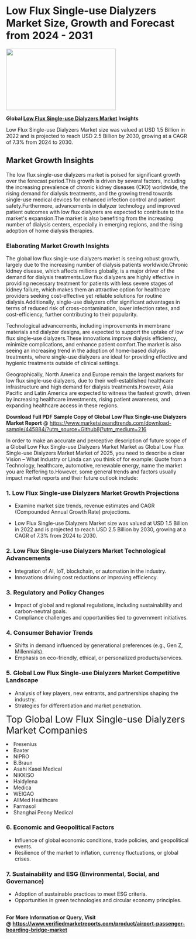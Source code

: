 <H1>Low Flux Single-use Dialyzers Market Size, Growth and Forecast from 2024 - 2031</H1><img class="aligncenter size-medium wp-image-584254" src="https://thirdeyenews.in/wp-content/uploads/2024/09/Global-Market-Research-300x168.jpeg" alt="" width="300" height="168" /><p><strong>Global&nbsp;<a href="https://www.marketsizeandtrends.com/download-sample/445884/?utm_source=Github8j?utm_medium=216">Low Flux Single-use Dialyzers Market</a> Insights</strong></p><p>Low Flux Single-use Dialyzers Market size was valued at USD 1.5 Billion in 2022 and is projected to reach USD 2.5 Billion by 2030, growing at a CAGR of 7.3% from 2024 to 2030.</p><p><h2>Market Growth Insights</h2> <p>The low flux single-use dialyzers market is poised for significant growth over the forecast period.This growth is driven by several factors, including the increasing prevalence of chronic kidney diseases (CKD) worldwide, the rising demand for dialysis treatments, and the growing trend towards single-use medical devices for enhanced infection control and patient safety.Furthermore, advancements in dialyzer technology and improved patient outcomes with low flux dialyzers are expected to contribute to the market's expansion.The market is also benefiting from the increasing number of dialysis centers, especially in emerging regions, and the rising adoption of home dialysis therapies.</p> <h3>Elaborating Market Growth Insights</h3> <p>The global low flux single-use dialyzers market is seeing robust growth, largely due to the increasing number of dialysis patients worldwide.Chronic kidney disease, which affects millions globally, is a major driver of the demand for dialysis treatments.Low flux dialyzers are highly effective in providing necessary treatment for patients with less severe stages of kidney failure, which makes them an attractive option for healthcare providers seeking cost-effective yet reliable solutions for routine dialysis.Additionally, single-use dialyzers offer significant advantages in terms of reduced risk of cross-contamination, lower infection rates, and cost-efficiency, further contributing to their popularity.</p> <p>Technological advancements, including improvements in membrane materials and dialyzer designs, are expected to support the uptake of low flux single-use dialyzers.These innovations improve dialysis efficiency, minimize complications, and enhance patient comfort.The market is also seeing an increasing trend in the adoption of home-based dialysis treatments, where single-use dialyzers are ideal for providing effective and hygienic treatments outside of clinical settings.</p> <p>Geographically, North America and Europe remain the largest markets for low flux single-use dialyzers, due to their well-established healthcare infrastructure and high demand for dialysis treatments.However, Asia Pacific and Latin America are expected to witness the fastest growth, driven by increasing healthcare investments, rising patient awareness, and expanding healthcare access in these regions.</p> <p><span class=""><strong>Download Full PDF Sample Copy of Global Low Flux Single-use Dialyzers Market Report</strong> @ <a href="https://www.marketsizeandtrends.com/download-sample/445884/?utm_source=Github8j?utm_medium=216" target="_blank">https://www.marketsizeandtrends.com/download-sample/445884/?utm_source=Github8j?utm_medium=216</a></span></p><p>In order to make an accurate and perceptive description of future scope of a Global&nbsp;Low Flux Single-use Dialyzers Market Market as Global&nbsp;Low Flux Single-use Dialyzers Market Market of 2025, you need to describe a clear Vision &ndash; What Industry or Linda can you think of for example: Quote from a Technology, healthcare, automotive, renewable energy, name the market you are Reffering to.However, some general trends and factors usually impact market reports and their future outlook include:</p><h3>1.&nbsp;<strong>Low Flux Single-use Dialyzers Market Growth Projections</strong></h3><ul><li>Examine market size trends, revenue estimates and CAGR (Compounded Annual Growth Rate) projections.</li><li><p>Low Flux Single-use Dialyzers Market size was valued at USD 1.5 Billion in 2022 and is projected to reach USD 2.5 Billion by 2030, growing at a CAGR of 7.3% from 2024 to 2030.</p></li></ul><h3>2.&nbsp;<strong>Low Flux Single-use Dialyzers Market Technological Advancements</strong></h3><ul><li>Integration of AI, IoT, blockchain, or automation in the industry.</li><li>Innovations driving cost reductions or improving efficiency.</li></ul><h3>3.&nbsp;<strong>Regulatory and Policy Changes</strong></h3><ul><li>Impact of global and regional regulations, including sustainability and carbon-neutral goals.</li><li>Compliance challenges and opportunities tied to government initiatives.</li></ul><h3>4.&nbsp;<strong>Consumer Behavior Trends</strong></h3><ul><li>Shifts in demand influenced by generational preferences (e.g., Gen Z, Millennials).</li><li>Emphasis on eco-friendly, ethical, or personalized products/services.</li></ul><h3>5.&nbsp;<strong>Global Low Flux Single-use Dialyzers Market Competitive Landscape</strong></h3><ul><li>Analysis of key players, new entrants, and partnerships shaping the industry.</li><li>Strategies for differentiation and market penetration.</li></ul><p data-pm-slice="1 1 []"><span style="color: inherit; font-family: inherit; font-size: 25px;">Top Global Low Flux Single-use Dialyzers Market Companies</span></p><div class="" data-test-id=""><p><li>Fresenius</li><li> Baxter</li><li> NIPRO</li><li> B.Braun</li><li> Asahi Kasei Medical</li><li> NIKKISO</li><li> Haidylena</li><li> Medica</li><li> WEIGAO</li><li> AllMed Healthcare</li><li> Farmasol</li><li> Shanghai Peony Medical</li></p></div><h3>6.&nbsp;<strong>Economic and Geopolitical Factors</strong></h3><ul><li>Influence of global economic conditions, trade policies, and geopolitical events.</li><li>Resilience of the market to inflation, currency fluctuations, or global crises.</li></ul><h3>7.&nbsp;<strong>Sustainability and ESG (Environmental, Social, and Governance)</strong></h3><ul><li>Adoption of sustainable practices to meet ESG criteria.</li><li>Opportunities in green technologies and circular economy principles.</li></ul><h2><strong style="font-size: 14px;">For More Information or Query, Visit @&nbsp;</strong><a style="background-color: #ffffff; font-size: 14px;" href="https://www.marketsizeandtrends.com/report/low-flux-single-use-dialyzers-market/" target="_blank">https://www.verifiedmarketreports.com/product/airport-passenger-boarding-bridge-market</a></h2>